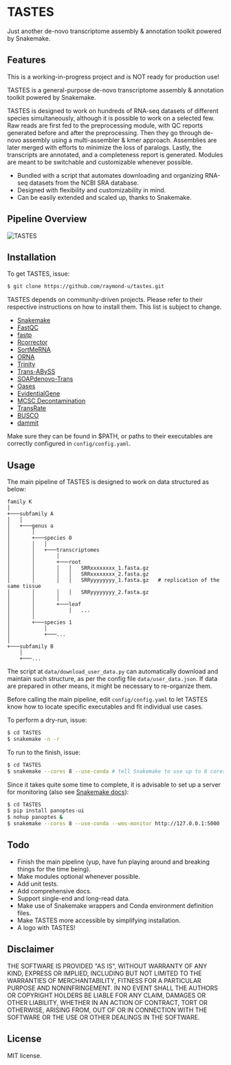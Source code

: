 # TASTES

Just another de-novo transcriptome assembly & annotation toolkit powered by Snakemake.

## Features

This is a working-in-progress project and is NOT ready for production use!

TASTES is a general-purpose de-novo transcriptome assembly & annotation toolkit powered by Snakemake.

TASTES is designed to work on hundreds of RNA-seq datasets of different species simultaneously, although it is possible to work on a selected few. Raw reads are first fed to the preprocessing module, with QC reports generated before and after the preprocessing. Then they go through de-novo assembly using a multi-assembler & kmer approach. Assemblies are later merged with efforts to minimize the loss of paralogs. Lastly, the transcripts are annotated, and a completeness report is generated. Modules are meant to be switchable and customizable whenever possible.

- Bundled with a script that automates downloading and organizing RNA-seq datasets from the NCBI SRA database.
- Designed with flexibility and customizability in mind.
- Can be easily extended and scaled up, thanks to Snakemake.

## Pipeline Overview

![TASTES](https://user-images.githubusercontent.com/36328498/174443998-3700e1ba-4e7b-49cc-b6ef-c8996d3b4055.png)

## Installation

To get TASTES, issue:
```bash
$ git clone https://github.com/raymond-u/tastes.git
```

TASTES depends on community-driven projects.
Please refer to their respective instructions on how to install them. This list is subject to change.
- [Snakemake](https://github.com/snakemake/snakemake)
- [FastQC](https://github.com/s-andrews/FastQC)
- [fastp](https://github.com/OpenGene/fastp)
- [Rcorrector](https://github.com/mourisl/Rcorrector)
- [SortMeRNA](https://github.com/biocore/sortmerna)
- [ORNA](https://github.com/SchulzLab/ORNA)
- [Trinity](https://github.com/trinityrnaseq/trinityrnaseq)
- [Trans-ABySS](https://github.com/bcgsc/transabyss)
- [SOAPdenovo-Trans](https://github.com/aquaskyline/SOAPdenovo-Trans)
- [Oases](https://github.com/dzerbino/oases)
- [EvidentialGene](https://sourceforge.net/projects/evidentialgene)
- [MCSC Decontamination](https://github.com/Lafond-LapalmeJ/MCSC_Decontamination)
- [TransRate](https://github.com/pmomadeira/transrate)
- [BUSCO](https://gitlab.com/ezlab/busco)
- [dammit](https://github.com/dib-lab/dammit)

Make sure they can be found in $PATH, or paths to their executables are correctly configured in `config/config.yaml`.

## Usage

The main pipeline of TASTES is designed to work on data structured as below:

```
family K
│
+───subfamily A
│   │
│   +───genus a
│       │
│       +───species 0
│       │   │
│       │   +───transcriptomes
│       │       │
│       │       +───root
│       │       │   │   SRRxxxxxxxx_1.fasta.gz
│       │       │   │   SRRxxxxxxxx_2.fasta.gz
│       │       │   │   SRRyyyyyyyy_1.fasta.gz   # replication of the same tissue
│       │       │   │   SRRyyyyyyyy_2.fasta.gz
│       │       │    
│       │       +───leaf
│       │           │   ...
│       │
│       +───species 1
│           │
│           +───...
│
+───subfamily B
    │
    +───...
```

The script at `data/download_user_data.py` can automatically download and maintain such structure, as per the config file `data/user_data.json`. If data are prepared in other means, it might be necessary to re-organize them.

Before calling the main pipeline, edit `config/config.yaml` to let TASTES know how to locate specific executables and fit individual use cases.

To perform a dry-run, issue:
```bash
$ cd TASTES
$ snakemake -n -r
```

To run to the finish, issue:
```bash
$ cd TASTES
$ snakemake --cores 8 --use-conda # tell Snakemake to use up to 8 cores
```

Since it takes quite some time to complete, it is advisable to set up a server for monitoring (also see [Snakemake docs](https://snakemake.readthedocs.io/en/stable/executing/monitoring.html)):
```bash
$ cd TASTES
$ pip install panoptes-ui
$ nohup panoptes &
$ snakemake --cores 8 --use-conda --wms-monitor http://127.0.0.1:5000
```

## Todo

- Finish the main pipeline (yup, have fun playing around and breaking things for the time being).
- Make modules optional whenever possible.
- Add unit tests.
- Add comprehensive docs.
- Support single-end and long-read data.
- Make use of Snakemake wrappers and Conda environment definition files.
- Make TASTES more accessible by simplifying installation.
- A logo with TASTES!

## Disclaimer

THE SOFTWARE IS PROVIDED "AS IS", WITHOUT WARRANTY OF ANY KIND, EXPRESS OR IMPLIED, INCLUDING BUT NOT LIMITED TO THE WARRANTIES OF MERCHANTABILITY, FITNESS FOR A PARTICULAR PURPOSE AND NONINFRINGEMENT. IN NO EVENT SHALL THE AUTHORS OR COPYRIGHT HOLDERS BE LIABLE FOR ANY CLAIM, DAMAGES OR OTHER LIABILITY, WHETHER IN AN ACTION OF CONTRACT, TORT OR OTHERWISE, ARISING FROM, OUT OF OR IN CONNECTION WITH THE SOFTWARE OR THE USE OR OTHER DEALINGS IN THE SOFTWARE.

## License

MIT license.
